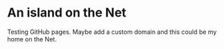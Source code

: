 # An island on the Net

Testing GitHub pages. Maybe add a custom domain and this could be my home on the Net.